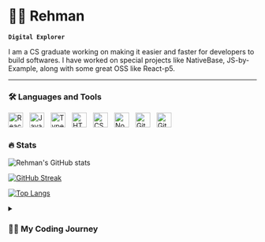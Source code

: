 # 🏄‍♂️ Rehman

**`Digital Explorer`**

I am a CS graduate working on making it easier and faster for developers to build softwares. I have worked on special projects like NativeBase, JS-by-Example, along with some great OSS like React-p5.

---

### 🛠 Languages and Tools

<img align="left" alt="React" width="30px" style="padding-right:10px;" src="https://cdn.jsdelivr.net/gh/devicons/devicon/icons/react/react-original.svg" />
<img align="left" alt="JavaScript" width="30px" style="padding-right:10px;" src="https://cdn.jsdelivr.net/gh/devicons/devicon/icons/javascript/javascript-plain.svg" />
<img align="left" alt="TypeScript" width="30px" style="padding-right:10px;" src="https://cdn.jsdelivr.net/gh/devicons/devicon/icons/typescript/typescript-plain.svg" />
<img align="left" alt="HTML" width="30px" style="padding-right:10px;" src="https://cdn.jsdelivr.net/gh/devicons/devicon/icons/html5/html5-plain.svg" />
<img align="left" alt="CSS" width="30px" style="padding-right:10px;" src="https://cdn.jsdelivr.net/gh/devicons/devicon/icons/css3/css3-plain.svg" />
<img align="left" alt="NodeJS" width="30px" style="padding-right:10px;" src="https://cdn.jsdelivr.net/gh/devicons/devicon/icons/nodejs/nodejs-original.svg" />
<img align="left" alt="Git" width="30px" style="padding-right:10px;" src="https://cdn.jsdelivr.net/gh/devicons/devicon/icons/git/git-original.svg" />
<img align="left" alt="GitHub" width="30px" style="padding-right:10px;" src="https://cdn.jsdelivr.net/gh/devicons/devicon/icons/github/github-original.svg" />
<br />

#

### 🔥 Stats

![Rehman's GitHub stats](https://github-readme-stats.vercel.app/api?username=MD-REHMAN&show_icons=true&theme=dark&ring_color=F6882B&title_color=F6882B&text_color=FFF7ed&icon_color=F6882B&bg_color=0C1116)

<!-- [![GitHub Streak](http://github-readme-streak-stats.herokuapp.com?user=MD-REHMAN&theme=elegant)](https://git.io/streak-stats) -->

[![GitHub Streak](https://github-readm-patch-1-lbimbzdqu.herokuapp.com?user=MD-REHMAN&theme=rising-sun)](https://git.io/streak-stats)

[![Top Langs](https://github-readme-stats.vercel.app/api/top-langs/?username=MD-REHMAN&layout=compact&theme=dark&bg_color=0C1116&title_color=F6882B)](https://github.com/anuraghazra/github-readme-stats)

<details>
<summary><h3>👨‍💻 My Coding Journey</h3></summary>
I started my coding journey as a naive computer science student with a passion to learn everything. I tried C, C++, Java, Android but fell in love with JavaScript.

And just like every other JavaScript developer, I started learning popular libraries. I started with JQuery, Bootstrap, AngularJS and DotNet Framework.

But with my first job, I got a taste of ReactJS, and no coming back from that point. Later I got deeper in the rabbit hole, and started with React-Native.

And overtime I have worked component library (NativeBase), Web Apps, Mobile Apps, code mod, ebooks, babel plugins and chrome extensions.

Currently learning how everything works under the hood.
